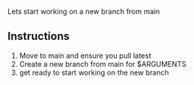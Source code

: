 Lets start working on a new branch from main

## Instructions

1. Move to main and ensure you pull latest
2. Create a new branch from main for $ARGUMENTS
3. get ready to start working on the new branch
